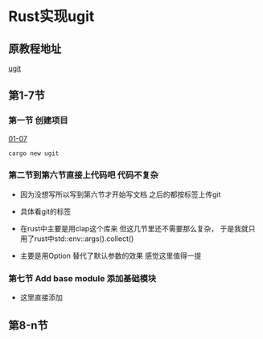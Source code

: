 # Rust实现ugit

## 原教程地址

[ugit](https://www.leshenko.net/p/ugit/#)

## 第1-7节

### 第一节 创建项目

[01-07](https://github.com/secheng722/ugit-rs/tree/01-07)

```bash
cargo new ugit
```

### 第二节到第六节直接上代码吧 代码不复杂

- 因为没想写所以写到第六节才开始写文档 之后的都按标签上传git

- 具体看git的标签

- 在rust中主要是用clap这个库来 但这几节里还不需要那么复杂，
  于是我就只用了rust中std::env::args().collect()

- 主要是用Option 替代了默认参数的效果 感觉这里值得一提

### 第七节 Add base module 添加基础模块

- 这里直接添加

## 第8-n节


